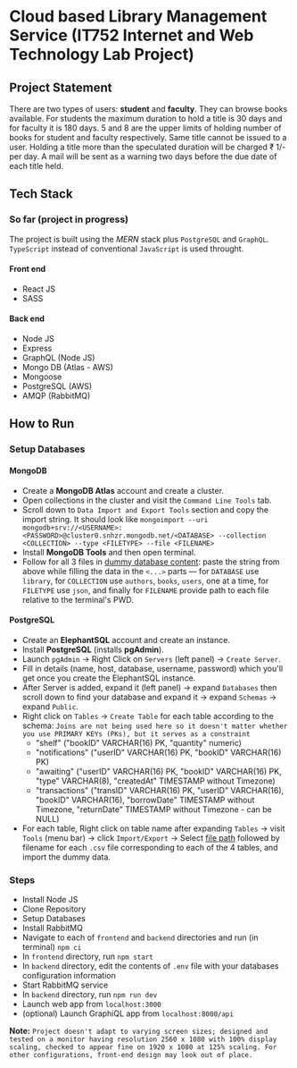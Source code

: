 # Cloud based Library Management Service (IT752 Internet and Web Technology Lab Project)

## Project Statement

There are two types of users: **student** and **faculty**. They can browse books available. For students the maximum duration to hold a title is 30 days and for faculty it is 180 days. 5 and 8 are the upper limits of holding number of books for student and faculty respectively. Same title cannot be issued to a user. Holding a title more than the speculated duration will be charged ₹ 1/- per day. A mail will be sent as a warning two days before the due date of each title held.

## Tech Stack

### So far (project in progress)

The project is built using the _MERN_ stack plus `PostgreSQL` and `GraphQL`. `TypeScript` instead of conventional `JavaScript` is used throught.

#### Front end

- React JS
- SASS

#### Back end

- Node JS
- Express
- GraphQL (Node JS)
- Mongo DB (Atlas - AWS)
- Mongoose
- PostgreSQL (AWS)
- AMQP (RabbitMQ)

## How to Run

### Setup Databases

#### MongoDB

- Create a **MongoDB Atlas** account and create a cluster.
- Open collections in the cluster and visit the `Command Line Tools` tab.
- Scroll down to `Data Import and Export Tools` section and copy the import string. It should look like `mongoimport --uri mongodb+srv://<USERNAME>:<PASSWORD>@cluster0.snhzr.mongodb.net/<DATABASE> --collection <COLLECTION> --type <FILETYPE> --file <FILENAME>`
- Install **MongoDB Tools** and then open terminal.
- Follow for all 3 files in [dummy database content](./data/MongoDB/json/): paste the string from above while filling the data in the `<...>` parts — for `DATABASE` use `library`, for `COLLECTION` use `authors`, `books`, `users`, one at a time, for `FILETYPE` use `json`, and finally for `FILENAME` provide path to each file relative to the terminal's PWD.

#### PostgreSQL

- Create an **ElephantSQL** account and create an instance.
- Install **PostgreSQL** (installs **pgAdmin**).
- Launch `pgAdmin` -> Right Click on `Servers` (left panel) -> `Create Server`.
- Fill in details (name, host, database, username, password) which you'll get once you create the ElephantSQL instance.
- After Server is added, expand it (left panel) -> expand `Databases` then scroll down to find your database and expand it -> expand `Schemas` -> expand `Public`.
- Right click on `Tables` -> `Create Table` for each table according to the schema:
    `Joins are not being used here so it doesn't matter whether you use PRIMARY KEYs (PKs), but it serves as a constraint`
  - "shelf" ("bookID" VARCHAR(16) PK, "quantity" numeric)
  - "notifications" ("userID" VARCHAR(16) PK, "bookID" VARCHAR(16) PK)
  - "awaiting" ("userID" VARCHAR(16) PK, "bookID" VARCHAR(16) PK, "type" VARCHAR(8), "createdAt" TIMESTAMP without Timezone)
  - "transactions" ("transID" VARCHAR(16) PK, "userID" VARCHAR(16), "bookID" VARCHAR(16), "borrowDate" TIMESTAMP without Timezone, "returnDate" TIMESTAMP without Timezone - can be NULL)
- For each table, Right click on table name after expanding `Tables` -> visit `Tools` (menu bar) -> click `Import/Export` -> Select [file path](./data/PostgreSQL/) followed by filename for each `.csv` file corresponding to each of the 4 tables, and import the dummy data.

### Steps

- Install Node JS
- Clone Repository
- Setup Databases
- Install RabbitMQ
- Navigate to each of `frontend` and `backend` directories and run (in terminal) `npm ci`
- In `frontend` directory, run `npm start`
- In `backend` directory, edit the contents of `.env` file with your databases configuration information
- Start RabbitMQ service
- In `backend` directory, run `npm run dev`
- Launch web app from `localhost:3000`
- (optional) Launch GraphiQL app from `localhost:8000/api`

**Note:** `Project doesn't adapt to varying screen sizes; designed and tested on a monitor having resolution 2560 x 1080 with 100% display scaling, checked to appear fine on 1920 x 1080 at 125% scaling. For other configurations, front-end design may look out of place.`
